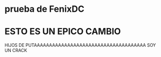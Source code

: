 # prueba de FenixDC

# ESTO ES UN EPICO CAMBIO
HIJOS DE PUTAAAAAAAAAAAAAAAAAAAAAAAAAAAAAAAAAAAAA SOY UN CRACK
